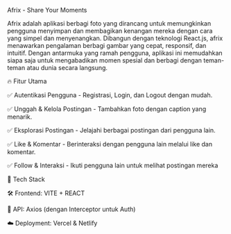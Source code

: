 Afrix - Share Your Moments

Afrix adalah aplikasi berbagi foto yang dirancang untuk memungkinkan pengguna menyimpan dan membagikan kenangan mereka dengan cara yang simpel dan menyenangkan. Dibangun dengan teknologi React.js, afrix menawarkan pengalaman berbagi gambar yang cepat, responsif, dan intuitif. Dengan antarmuka yang ramah pengguna, aplikasi ini memudahkan siapa saja untuk mengabadikan momen spesial dan berbagi dengan teman-teman atau dunia secara langsung.

🔥 Fitur Utama

✅ Autentikasi Pengguna - Registrasi, Login, dan Logout dengan mudah.

✅ Unggah & Kelola Postingan - Tambahkan foto dengan caption yang menarik.

✅ Eksplorasi Postingan - Jelajahi berbagai postingan dari pengguna lain.

✅ Like & Komentar - Berinteraksi dengan pengguna lain melalui like dan komentar.

✅ Follow & Interaksi - Ikuti pengguna lain untuk melihat postingan mereka

🚀 Tech Stack

🛠 Frontend: VITE + REACT

🔗 API: Axios (dengan Interceptor untuk Auth)

☁️ Deployment: Vercel & Netlify
